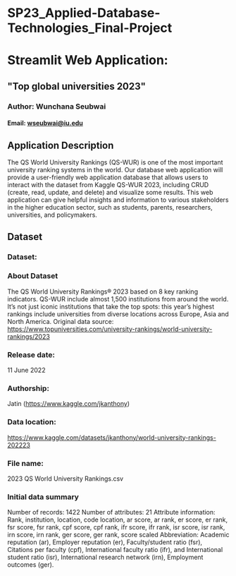 # SP23_Applied-Database-Technologies_Final-Project
# Streamlit Web Application:
## "Top global universities 2023"

### Author: Wunchana Seubwai
#### Email: wseubwai@iu.edu

## Application Description 
The QS World University Rankings (QS-WUR) is one of the most important university ranking systems in the world. Our database web application will provide a user-friendly web application database that allows users to interact with the dataset from Kaggle QS-WUR 2023, including CRUD (create, read, update, and delete) and visualize some results. This web application can give helpful insights and information to various stakeholders in the higher education sector, such as students, parents, researchers, universities, and policymakers. 

## Dataset
### Dataset: 
### About Dataset
The QS World University Rankings® 2023 based on 8 key ranking indicators. QS-WUR include almost 1,500 institutions from around the world. It’s not just iconic institutions that take the top spots: this year’s highest rankings include universities from diverse locations across Europe, Asia and North America.
Original data source: https://www.topuniversities.com/university-rankings/world-university-rankings/2023
### Release date: 
11 June 2022 
### Authorship:
Jatin (https://www.kaggle.com/jkanthony) 
### Data location: 
https://www.kaggle.com/datasets/jkanthony/world-university-rankings-202223 
### File name: 
2023 QS World University Rankings.csv
### Initial data summary
Number of records: 1422
Number of attributes: 21
Attribute information: Rank, institution, location, code location, ar score, ar rank, er score, er rank, fsr score, fsr rank, cpf score, cpf rank, ifr score, ifr rank, isr score, isr rank, irn score, irn rank, ger score, ger rank, score scaled
Abbreviation: Academic reputation (ar), Employer reputation (er), Faculty/student ratio (fsr), Citations per faculty (cpf), International faculty ratio (ifr), and International student ratio (isr), International research network (irn), Employment outcomes (ger). 



